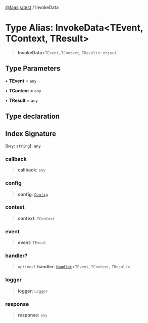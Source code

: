 [@faasjs/test](../README.md) / InvokeData

# Type Alias: InvokeData\<TEvent, TContext, TResult\>

> **InvokeData**\<`TEvent`, `TContext`, `TResult`\>: `object`

## Type Parameters

• **TEvent** = `any`

• **TContext** = `any`

• **TResult** = `any`

## Type declaration

## Index Signature

\[`key`: `string`\]: `any`

### callback

> **callback**: `any`

### config

> **config**: [`Config`](Config.md)

### context

> **context**: `TContext`

### event

> **event**: `TEvent`

### handler?

> `optional` **handler**: [`Handler`](Handler.md)\<`TEvent`, `TContext`, `TResult`\>

### logger

> **logger**: `Logger`

### response

> **response**: `any`
